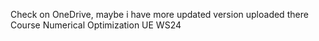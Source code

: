 Check on OneDrive, maybe i have more updated version uploaded there
Course Numerical Optimization UE WS24